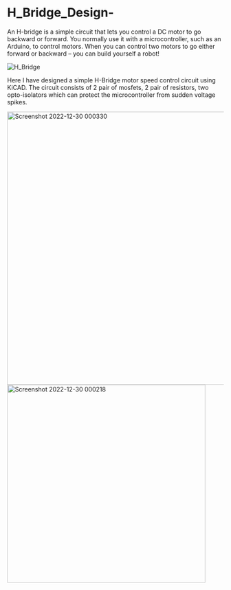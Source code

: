 # H_Bridge_Design-
An H-bridge is a simple circuit that lets you control a DC motor to go backward or forward.  You normally use it with a microcontroller, such as an Arduino, to control motors.  When you can control two motors to go either forward or backward – you can build yourself a robot!

![H_Bridge](https://user-images.githubusercontent.com/71608252/209995224-12c8f6fc-e61b-4930-a418-1c4f1dbb6c2b.png)

Here I have designed a simple H-Bridge motor speed control circuit using KiCAD. The circuit consists of 2 pair of mosfets, 2 pair of resistors, two opto-isolators which can protect the microcontroller from sudden voltage spikes. 

<img width="636" alt="Screenshot 2022-12-30 000330" src="https://user-images.githubusercontent.com/71608252/209995498-10756fd8-d6b5-445b-819b-cb5e961bc766.png">

<img width="461" alt="Screenshot 2022-12-30 000218" src="https://user-images.githubusercontent.com/71608252/209995544-59f8b25f-7c56-4c69-ad87-99ecc1ac2dd5.png">
